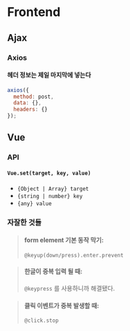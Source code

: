 # Frontend

## Ajax

### Axios

#### 헤더 정보는 제일 마지막에 넣는다

```js
axios({
  method: post,
  data: {},
  headers: {}
});
```

## Vue

### API

#### `Vue.set(target, key, value)`

- `{Object | Array} target`
- `{string | number} key`
- `{any} value`

### 자잘한 것들

> #### form element 기본 동작 막기:
>
> `@keyup(down/press).enter.prevent`

> #### 한글이 중복 입력 될 때:
>
> `@keypress` 를 사용하니까 해결됐다.

> #### 클릭 이벤트가 중복 발생할 때:
>
> `@click.stop`
